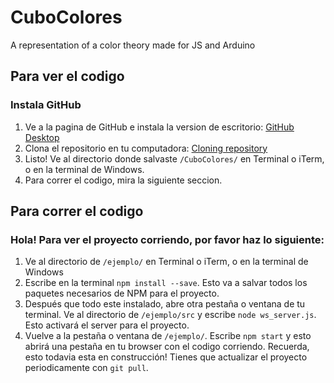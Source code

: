 # CuboColores
A representation of a color theory made for JS and Arduino

## Para ver el codigo
### Instala GitHub
1. Ve a la pagina de GitHub e instala la version de escritorio: [GitHub Desktop](https://desktop.github.com/)
2. Clona el repositorio en tu computadora: [Cloning repository](https://help.github.com/desktop/guides/contributing/cloning-a-repository-from-github-to-github-desktop/)
3. Listo! Ve al directorio donde salvaste `/CuboColores/` en Terminal o iTerm, o en la terminal de Windows.
4. Para correr el codigo, mira la siguiente seccion.

## Para correr el codigo
### Hola! Para ver el proyecto corriendo, por favor haz lo siguiente:
1. Ve al directorio de `/ejemplo/` en Terminal o iTerm, o en la terminal de Windows
2. Escribe en la terminal `npm install --save`. Esto va a salvar todos los paquetes necesarios de NPM para el proyecto.
3. Después que todo este instalado, abre otra pestaña o ventana de tu terminal. Ve al directorio de `/ejemplo/src` y escribe `node ws_server.js`. Esto activará el server para el proyecto.
4. Vuelve a la pestaña o ventana de `/ejemplo/`. Escribe `npm start` y esto abrirá una pestaña en tu browser con el codigo corriendo. Recuerda, esto todavia esta en construcción! Tienes que actualizar el proyecto periodicamente con `git pull`.

